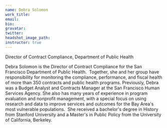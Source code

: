 ```yaml
---
name: Debra Solomon
work_title:
email:
bio:
gravatar:
twitter:
headshot_image_path:
instructor: true
---
```



Director of Contract Compliance, Department of Public Health

Debra Solomon is the Director of Contract Compliance for the San Francisco Department of Public Health.&nbsp; Together, she and her group have responsibility for monitoring the compliance, performance, and fiscal health of more than 350 contracts and public health programs. Previously, Debra was a Budget Analyst and Contracts Manager at the San Francisco Human Services Agency. She also has many years of experience in program evaluation and nonprofit management, with a special focus on using research and data to improve services and outcomes for the Bay Area's most vulnerable populations. &nbsp;She received a bachelor's degree in History from Stanford University and a Master's in Public Policy from the University of California, Berkeley.